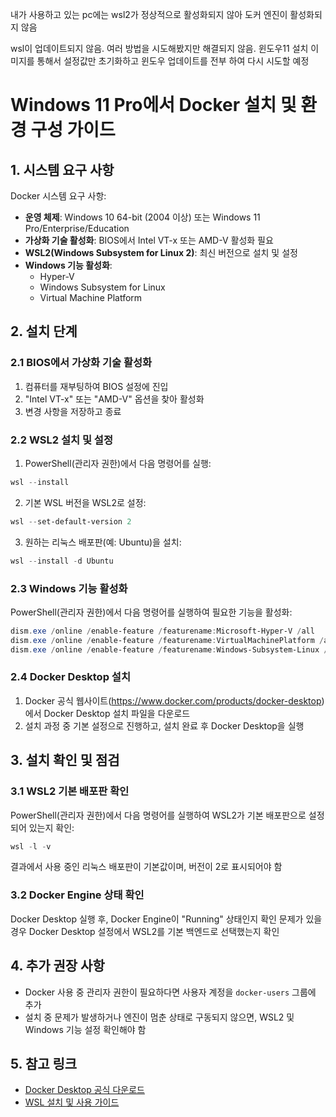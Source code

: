 내가 사용하고 있는 pc에는 wsl2가 정상적으로 활성화되지 않아 도커 엔진이 활성화되지 않음

wsl이 업데이트되지 않음. 여러 방법을 시도해봤지만 해결되지 않음. 윈도우11 설치 이미지를 통해서 설정값만 초기화하고 윈도우 업데이트를 전부 하여 다시 시도할 예정

# Windows 11 Pro에서 Docker 설치 및 환경 구성 가이드
 
## 1. 시스템 요구 사항
Docker 시스템 요구 사항:
- **운영 체제**: Windows 10 64-bit (2004 이상) 또는 Windows 11 Pro/Enterprise/Education
- **가상화 기술 활성화**: BIOS에서 Intel VT-x 또는 AMD-V 활성화 필요
- **WSL2(Windows Subsystem for Linux 2)**: 최신 버전으로 설치 및 설정
- **Windows 기능 활성화**:
  - Hyper-V
  - Windows Subsystem for Linux
  - Virtual Machine Platform

## 2. 설치 단계

### 2.1 BIOS에서 가상화 기술 활성화
1. 컴퓨터를 재부팅하여 BIOS 설정에 진입
2. "Intel VT-x" 또는 "AMD-V" 옵션을 찾아 활성화
3. 변경 사항을 저장하고 종료

### 2.2 WSL2 설치 및 설정

1. PowerShell(관리자 권한)에서 다음 명령어를 실행:
 ```powershell
 wsl --install
```

2. 기본 WSL 버전을 WSL2로 설정:
```powershell
wsl --set-default-version 2
```

3. 원하는 리눅스 배포판(예: Ubuntu)을 설치:
```powershell
wsl --install -d Ubuntu
```

### 2.3 Windows 기능 활성화
   
PowerShell(관리자 권한)에서 다음 명령어를 실행하여 필요한 기능을 활성화:
```powershell
dism.exe /online /enable-feature /featurename:Microsoft-Hyper-V /all
dism.exe /online /enable-feature /featurename:VirtualMachinePlatform /all
dism.exe /online /enable-feature /featurename:Windows-Subsystem-Linux /all
```

### 2.4 Docker Desktop 설치

1. Docker 공식 웹사이트(https://www.docker.com/products/docker-desktop)에서 Docker Desktop 설치 파일을 다운로드
2. 설치 과정 중 기본 설정으로 진행하고, 설치 완료 후 Docker Desktop을 실행

## 3. 설치 확인 및 점검

### 3.1 WSL2 기본 배포판 확인
PowerShell(관리자 권한)에서 다음 명령어를 실행하여 WSL2가 기본 배포판으로 설정되어 있는지 확인:
```powershell
wsl -l -v
```
결과에서 사용 중인 리눅스 배포판이 기본값이며, 버전이 2로 표시되어야 함

### 3.2 Docker Engine 상태 확인
Docker Desktop 실행 후, Docker Engine이 "Running" 상태인지 확인
문제가 있을 경우 Docker Desktop 설정에서 WSL2를 기본 백엔드로 선택했는지 확인

## 4. 추가 권장 사항

- Docker 사용 중 관리자 권한이 필요하다면 사용자 계정을 `docker-users` 그룹에 추가
- 설치 중 문제가 발생하거나 엔진이 멈춘 상태로 구동되지 않으면, WSL2 및 Windows 기능 설정 확인해야 함

## 5. 참고 링크

- [Docker Desktop 공식 다운로드](https://www.docker.com/products/docker-desktop)
- [WSL 설치 및 사용 가이드](https://docs.microsoft.com/ko-kr/windows/wsl/)
